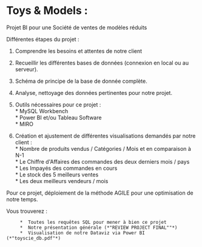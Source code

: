 # Toys & Models : 
Projet BI pour une Société de ventes de modèles réduits

Différentes étapes du projet :   

1. Comprendre les besoins et attentes de notre client

3. Recueillir les différentes bases de données (connexion en local ou au serveur).  

5. Schéma de principe de la base de donnée complète.  


7. Analyse, nettoyage des données pertinentes pour notre projet.   

9. Outils nécessaires pour ce projet :   
          *  MySQL Workbench    
          *  Power BI et/ou Tableau Software  
          *  MIRO    


10. Création et ajustement de différentes visualisations demandés par notre client :   
          *  Nombre de produits vendus / Catégories / Mois et en comparaison à N-1   
          *  Le Chiffre d'Affaires des commandes des deux derniers mois / pays   
          *  Les Impayés des commandes en cours   
          *  Le stock des 5 meilleurs ventes   
          *  Les deux meilleurs vendeurs / mois   


Pour ce projet, déploiement de la méthode AGILE pour une optimisation de notre temps.   

Vous trouverez :   
   
         *  Toutes les requêtes SQL pour mener à bien ce projet    
         *  Notre présentation générale (*"REVIEW PROJECT FINAL""*)    
         *  Visualisation de notre Dataviz via Power BI (*"toyscie_db.pdf"*)   
